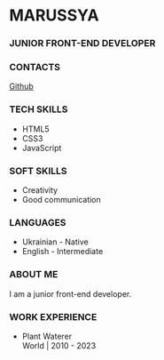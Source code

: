 # MARUSSYA
### JUNIOR FRONT-END DEVELOPER

### CONTACTS
[Github](https://github.com/marussya23)

### TECH SKILLS
- HTML5 
- CSS3
- JavaScript

### SOFT SKILLS
- Creativity
- Good communication

### LANGUAGES
- Ukrainian - Native
- English - Intermediate

### ABOUT ME
I am a junior front-end developer.

### WORK EXPERIENCE
- Plant Waterer
\
World | 2010 - 2023
